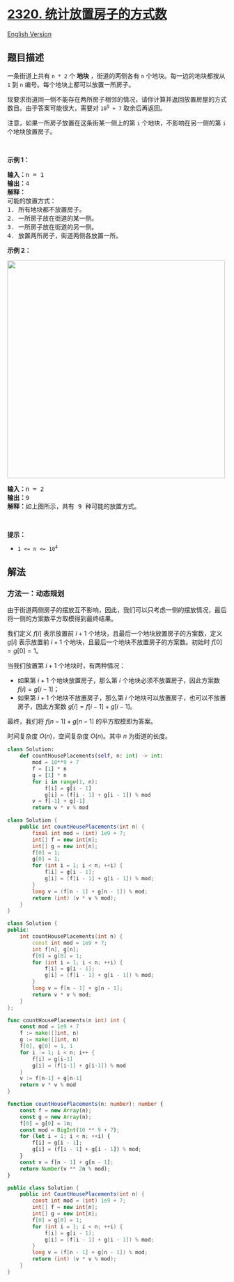 # [2320. 统计放置房子的方式数](https://leetcode.cn/problems/count-number-of-ways-to-place-houses)

[English Version](/solution/2300-2399/2320.Count%20Number%20of%20Ways%20to%20Place%20Houses/README_EN.md)

<!-- tags:动态规划 -->

<!-- difficulty:中等 -->

## 题目描述

<!-- 这里写题目描述 -->

<p>一条街道上共有 <code>n * 2</code> 个 <strong>地块</strong> ，街道的两侧各有 <code>n</code> 个地块。每一边的地块都按从 <code>1</code> 到 <code>n</code> 编号。每个地块上都可以放置一所房子。</p>

<p>现要求街道同一侧不能存在两所房子相邻的情况，请你计算并返回放置房屋的方式数目。由于答案可能很大，需要对 <code>10<sup>9</sup> + 7</code> 取余后再返回。</p>

<p>注意，如果一所房子放置在这条街某一侧上的第 <code>i</code> 个地块，不影响在另一侧的第 <code>i</code> 个地块放置房子。</p>

<p>&nbsp;</p>

<p><strong>示例 1：</strong></p>

<pre><strong>输入：</strong>n = 1
<strong>输出：</strong>4
<strong>解释：</strong>
可能的放置方式：
1. 所有地块都不放置房子。
2. 一所房子放在街道的某一侧。
3. 一所房子放在街道的另一侧。
4. 放置两所房子，街道两侧各放置一所。
</pre>

<p><strong>示例 2：</strong></p>
<img alt="" src="https://fastly.jsdelivr.net/gh/doocs/leetcode@main/solution/2300-2399/2320.Count%20Number%20of%20Ways%20to%20Place%20Houses/images/arrangements.png" style="width: 500px; height: 500px;">
<pre><strong>输入：</strong>n = 2
<strong>输出：</strong>9
<strong>解释：</strong>如上图所示，共有 9 种可能的放置方式。
</pre>

<p>&nbsp;</p>

<p><strong>提示：</strong></p>

<ul>
	<li><code>1 &lt;= n &lt;= 10<sup>4</sup></code></li>
</ul>

## 解法

### 方法一：动态规划

由于街道两侧房子的摆放互不影响，因此，我们可以只考虑一侧的摆放情况，最后将一侧的方案数平方取模得到最终结果。

我们定义 $f[i]$ 表示放置前 $i+1$ 个地块，且最后一个地块放置房子的方案数，定义 $g[i]$ 表示放置前 $i+1$ 个地块，且最后一个地块不放置房子的方案数。初始时 $f[0] = g[0] = 1$。

当我们放置第 $i+1$ 个地块时，有两种情况：

-   如果第 $i+1$ 个地块放置房子，那么第 $i$ 个地块必须不放置房子，因此方案数 $f[i]=g[i-1]$；
-   如果第 $i+1$ 个地块不放置房子，那么第 $i$ 个地块可以放置房子，也可以不放置房子，因此方案数 $g[i]=f[i-1]+g[i-1]$。

最终，我们将 $f[n-1]+g[n-1]$ 的平方取模即为答案。

时间复杂度 $O(n)$，空间复杂度 $O(n)$。其中 $n$ 为街道的长度。

<!-- tabs:start -->

```python
class Solution:
    def countHousePlacements(self, n: int) -> int:
        mod = 10**9 + 7
        f = [1] * n
        g = [1] * n
        for i in range(1, n):
            f[i] = g[i - 1]
            g[i] = (f[i - 1] + g[i - 1]) % mod
        v = f[-1] + g[-1]
        return v * v % mod
```

```java
class Solution {
    public int countHousePlacements(int n) {
        final int mod = (int) 1e9 + 7;
        int[] f = new int[n];
        int[] g = new int[n];
        f[0] = 1;
        g[0] = 1;
        for (int i = 1; i < n; ++i) {
            f[i] = g[i - 1];
            g[i] = (f[i - 1] + g[i - 1]) % mod;
        }
        long v = (f[n - 1] + g[n - 1]) % mod;
        return (int) (v * v % mod);
    }
}
```

```cpp
class Solution {
public:
    int countHousePlacements(int n) {
        const int mod = 1e9 + 7;
        int f[n], g[n];
        f[0] = g[0] = 1;
        for (int i = 1; i < n; ++i) {
            f[i] = g[i - 1];
            g[i] = (f[i - 1] + g[i - 1]) % mod;
        }
        long v = f[n - 1] + g[n - 1];
        return v * v % mod;
    }
};
```

```go
func countHousePlacements(n int) int {
	const mod = 1e9 + 7
	f := make([]int, n)
	g := make([]int, n)
	f[0], g[0] = 1, 1
	for i := 1; i < n; i++ {
		f[i] = g[i-1]
		g[i] = (f[i-1] + g[i-1]) % mod
	}
	v := f[n-1] + g[n-1]
	return v * v % mod
}
```

```ts
function countHousePlacements(n: number): number {
    const f = new Array(n);
    const g = new Array(n);
    f[0] = g[0] = 1n;
    const mod = BigInt(10 ** 9 + 7);
    for (let i = 1; i < n; ++i) {
        f[i] = g[i - 1];
        g[i] = (f[i - 1] + g[i - 1]) % mod;
    }
    const v = f[n - 1] + g[n - 1];
    return Number(v ** 2n % mod);
}
```

```cs
public class Solution {
    public int CountHousePlacements(int n) {
        const int mod = (int) 1e9 + 7;
        int[] f = new int[n];
        int[] g = new int[n];
        f[0] = g[0] = 1;
        for (int i = 1; i < n; ++i) {
            f[i] = g[i - 1];
            g[i] = (f[i - 1] + g[i - 1]) % mod;
        }
        long v = (f[n - 1] + g[n - 1]) % mod;
        return (int) (v * v % mod);
    }
}
```

<!-- tabs:end -->

<!-- end -->
